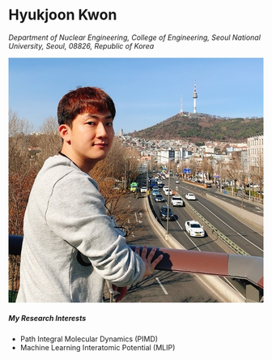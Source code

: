 # Hyukjoon Kwon

*Department of Nuclear Engineering, College of Engineering, Seoul National University, Seoul, 08826, Republic of Korea*

![KakaoTalk_20221008_172813130_08](/assets/img/About_me.jpg)



##### **My Research Interests**

- Path Integral Molecular Dynamics (PIMD)
- Machine Learning Interatomic Potential (MLIP)




